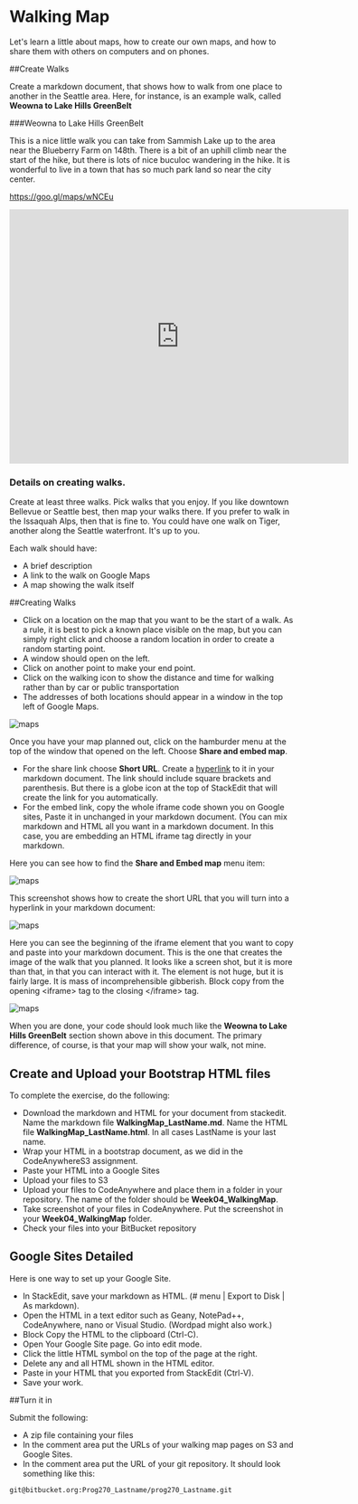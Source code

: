# Walking Map

Let's learn a little about maps, how to create our own maps, and how to share them with others on computers and on phones.

##Create Walks

Create a markdown document, that shows how to walk from one place to another in the Seattle area. Here, for instance, is an example walk, called **Weowna to Lake Hills GreenBelt**

###Weowna to Lake Hills GreenBelt

This is a nice little walk you can take from Sammish Lake up to the area near the Blueberry Farm on 148th. There is a bit of an uphill climb near the start of the hike, but there is lots of nice buculoc wandering in the hike. It is wonderful to live in a town that has so much park land so near the city center.

https://goo.gl/maps/wNCEu

<iframe src="https://www.google.com/maps/embed?pb=!1m29!1m12!1m3!1d5380.671222853524!2d-122.12670515651318!3d47.600163507515184!2m3!1f0!2f0!3f0!3m2!1i1024!2i768!4f13.1!4m14!1i0!3e2!4m5!1s0x0%3A0xab5fa3ebbf6e1351!2sLake+Hills+GreenBelt+Park!3m2!1d47.598918999999995!2d-122.13367!4m5!1s0x54906dd15166e78f%3A0xcc083ee8cc7b4b09!2sWeowna+Park%2C+Bellevue%2C+WA+98008!3m2!1d47.603766!2d-122.11379199999999!5e0!3m2!1sen!2sus!4v1413328922484" width="600" height="450" frameborder="0" style="border:0"></iframe>

### Details on creating walks.

Create at least three walks. Pick walks that you enjoy. If you like downtown Bellevue or Seattle best, then map your walks there. If you prefer to walk in the Issaquah Alps, then that is fine to. You could have one walk on Tiger, another along the Seattle waterfront. It's up to you.

Each walk should have:

- A brief description
- A link to the walk on Google Maps
- A map showing the walk itself

##Creating Walks

 - Click on a location on the map that you want to be the start of a walk. As a rule, it is best to pick a known place visible on the map, but you can simply right click and choose a random location in order to create a random starting point.
 - A window should open on the left.
 - Click on another point to make your end point.
 - Click on the walking icon to show the distance and time for walking rather than by car or public transportation
 - The addresses of both locations should appear in a window in the top left of Google Maps.

![maps](https://drive.google.com/uc?export=view&id=0B25UTAlOfPRGUWEweUM1WUVLOTA)

Once you have your map planned out, click on the hamburder menu at the top of the window that opened on the left. Choose **Share and embed map**.

 - For the share link choose **Short URL**. Create a [hyperlink](https://goo.gl/maps/89Whj) to it in your markdown document. The link should include square brackets and parenthesis. But there is a globe icon at the top of StackEdit that will create the link for you automatically.
 - For the embed link, copy the whole iframe code shown you on Google sites, Paste it in unchanged in your markdown document. (You can mix markdown and HTML all you want in a markdown document. In this case, you are embedding an HTML iframe tag directly in your markdown.

Here you can see how to find the **Share and Embed map** menu item:

![maps](https://drive.google.com/uc?export=view&id=0B25UTAlOfPRGVzRIZlB5RS00Z2s)

This screenshot shows how to create the short URL that you will turn into a hyperlink in your markdown document:

![maps](https://drive.google.com/uc?export=view&id=0B25UTAlOfPRGTW91MHp0WTN2dlE)

Here you can see the beginning of the iframe element that you want to copy and paste into your markdown document. This is the one that creates the image of the walk that you planned. It looks like a screen shot, but it is more than that, in that you can interact with it. The element is not huge, but it is fairly large. It is mass of incomprehensible gibberish. Block copy from the opening &lt;iframe&gt; tag to the closing &lt;/iframe&gt; tag.

![maps](https://drive.google.com/uc?export=view&id=0B25UTAlOfPRGQXdaQVBWU0lQRGM)

When you are done, your code should look much like the  **Weowna to Lake Hills GreenBelt** section shown above in this document. The primary difference, of course, is that your map will show your walk, not mine.

## Create and Upload your Bootstrap HTML files

To complete the exercise, do the following:

- Download the markdown and HTML for your document from stackedit. Name the markdown file **WalkingMap&#95;LastName.md**. Name the HTML file **WalkingMap&#95;LastName.html**. In all cases LastName is your last name.
- Wrap your HTML in a bootstrap document, as we did in the CodeAnywhereS3 assignment.
- Paste your HTML into a Google Sites
- Upload your files to S3
- Upload your files to CodeAnywhere and place them in a folder in your repository. The name of the folder should be **Week04_WalkingMap**.
- Take screenshot of your files in CodeAnywhere. Put the screenshot in your **Week04_WalkingMap** folder.
- Check your files into your BitBucket repository

## Google Sites Detailed

Here is one way to set up your Google Site.

- In StackEdit, save your markdown as HTML. (# menu | Export to Disk | As markdown).
- Open the HTML in a text editor such as Geany, NotePad++, CodeAnywhere, nano or Visual Studio. (Wordpad might also work.)
- Block Copy the HTML to the clipboard (Ctrl-C).
- Open Your Google Site page. Go into edit mode.
- Click the little HTML symbol on the top of the page at the right.
- Delete any and all HTML shown in the HTML editor.
- Paste in your HTML that you exported from StackEdit (Ctrl-V).
- Save your work.

##Turn it in

Submit the following:

 - A zip file containing your files
 - In the comment area put the URLs of your walking map pages on S3 and Google Sites.
 - In the comment area put the URL of your git repository. It should look something like this:

```
git@bitbucket.org:Prog270_Lastname/prog270_Lastname.git
```
